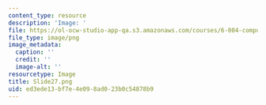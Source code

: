 ```yaml
---
content_type: resource
description: 'Image: '
file: https://ol-ocw-studio-app-qa.s3.amazonaws.com/courses/6-004-computation-structures-spring-2017/ed3ede13bf7e4e098ad023b0c54878b9_Slide27.png
file_type: image/png
image_metadata:
  caption: ''
  credit: ''
  image-alt: ''
resourcetype: Image
title: Slide27.png
uid: ed3ede13-bf7e-4e09-8ad0-23b0c54878b9
---
```

